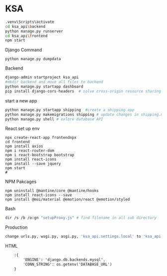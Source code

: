 # KSA

```bash
.venv\Scripts\activate
cd ksa_api\backend
python manage.py runserver
cd ksa_api\frontend
npm start
```

Django Command

```
python manage.py dumpdata 
```



Backend

```python
django-admin startproject ksa_api
#mkdir backend and move all files to backend
python manage.py startapp dashboard
pip install django-cors-headers  # solve cross-origin resource sharing CORS issues localhost:3000 and :8000 
```

start a new app

```bash
python manage.py startapp shipping  #create a shipping app
python manage.py makemigrations shipping # update changes in shipping.models
python manage.py shell # exlore database API
```

React set up env

```shell
npx create-react-app frontendnpx
cd frontend
npm install axios
npm i react-router-dom
npm i react-bootstrap bootstrap
npm install react-icons 
npm install --save jquery
npm start
# 
```

NPM Pakcages

```shell
npm uninstall @mantine/core @mantine/hooks
npm install react-icons --save
npm install @mui/material @emotion/react @emotion/styled

```

Bash 

```bash
dir /s /b /o:gn "setupProxy.js" # find filename in all sub directory 
```

Production

```python
change urls.py, wsgi.py, asgi.py, 'ksa_api.settings.local' to 'ksa_api.settings.production'
```



HTML

```html
    :{
        'ENGINE': 'django.db.backends.mysql',
        'CONN_STRING': os.getenv('DATABASE_URL')
    }
```

```

```


